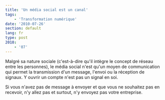 ```yaml
---
title: 'Un média social est un canal'
tags:
    - 'Transformation numérique'
date: '2010-07-26'
section: default
lang: fr
type: post
2010:
    - '07'
---
```


Malgré sa nature sociale (c'est-à-dire qu'il intègre le concept de réseau entre les personnes), le média social n'est qu'un moyen de communication qui permet la transmission d'un message, l'envoi ou la réception de signaux. Y ouvrir un compte n'est pas un signal en soi.

Si vous n'avez pas de message à envoyer et que vous ne souhaitez pas en recevoir, n'y allez pas et surtout, n'y envoyez pas votre entreprise.
